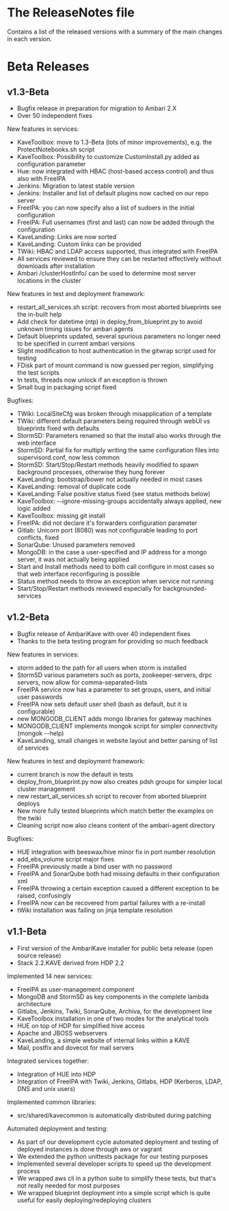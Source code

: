# The ReleaseNotes file

Contains a list of the released versions with a summary of the main changes in each version.


# Beta Releases

## v1.3-Beta

* Bugfix release in preparation for migration to Ambari 2.X
* Over 50 independent fixes

New features in services:

* KaveToolbox: move to 1.3-Beta (lots of minor improvements), e.g. the ProtectNotebooks.sh script
* KaveToolbox: Possibility to customize CustomInstall.py added as configuration parameter
* Hue: now integrated with HBAC (host-based access control) and thus also with FreeIPA
* Jenkins: Migration to latest stable version
* Jenkins: Installer and list of default plugins now cached on our repo server
* FreeIPA: you can now specify also a list of sudoers in the initial configuration
* FreeIPA: Full usernames (first and last) can now be added through the configuration
* KaveLanding: Links are now sorted
* KaveLanding: Custom links can be provided
* TWiki: HBAC and LDAP access supported, thus integrated with FreeIPA
* All services reviewed to ensure they can be restarted effectively without downloads after installation
* Ambari /clusterHostInfo/ can be used to determine most server locations in the cluster

New features in test and deployment framework:

* restart\_all\_services.sh script: recovers from most aborted blueprints see the in-built help
* Add check for datetime (ntp) in deploy\_from\_blueprint.py to avoid unknown timing issues for ambari agents
* Default blueprints updated, several spurious parameters no longer need to be specified in current ambari versions
* Slight modification to host authentication in the gitwrap script used for testing
* FDisk part of mount command is now guessed per region, simplifying the test scripts
* In tests, threads now unlock if an exception is thrown
* Small bug in packaging script fixed

Bugfixes:

* TWiki: LocalSiteCfg was broken through misapplication of a template
* TWiki: different default parameters being required through webUI vs blueprints fixed with defaults
* StormSD: Parameters renamed so that the install also works through the web interface
* StormSD: Partial fix for multiply writing the same configuration files into supervisord.conf, now less common
* StormSD: Start/Stop/Restart methods heavily modified to spawn background processes, otherwise they hung forever
* KaveLanding: bootstrap/bower not actually needed in most cases
* KaveLanding: removal of duplicate code
* KaveLanding: False positive status fixed (see status methods below)
* KaveToolbox: --ignore-missing-groups accidentally always applied, new logic added
* KaveToolbox: missing git install
* FreeIPA: did not declare it's forwarders configuration parameter
* Gitlab: Unicorn port (8080) was not configurable leading to port conflicts, fixed
* SonarQube: Unused parameters removed
* MongoDB: in the case a user-specified and IP address for a mongo server, it was not actually being applied
* Start and Install methods need to both call configure in most cases so that web interface reconfiguring is possible
* Status method needs to throw an exception when service not running
* Start/Stop/Restart methods reviewed especially for backgrounded-services

## v1.2-Beta

* Bugfix release of AmbariKave with over 40 independent fixes
* Thanks to the beta testing program for providing so much feedback

New features in services:

* storm added to the path for all users when storm is installed
* StormSD various parameters such as ports, zookeeper-servers, drpc servers, now allow for comma-separated-lists
* FreeIPA service now has a parameter to set groups, users, and initial user passwords
* FreeIPA now sets default user shell (bash as default, but it is configurable)
* new MONGODB_CLIENT adds mongo libraries for gateway machines
* MONGODB_CLIENT implements mongok script for simpler connectivity (mongok --help)
* KaveLanding, small changes in website layout and better parsing of list of services

New features in test and deployment framework:

* current branch is now the default in tests
* deploy\_from\_blueprint.py now also creates pdsh groups for simpler local cluster management
* new restart\_all\_services.sh script to recover from aborted blueprint deploys
* New more fully tested blueprints which match better the examples on the twiki
* Cleaning script now also cleans content of the ambari-agent directory

Bugfixes:

* HUE integration with beeswax/hive minor fix in port number resolution
* add\_ebs\_volume script major fixes
* FreeIPA previously made a bind user with no password
* FreeIPA and SonarQube both had missing defaults in their configuration xml
* FreeIPA throwing a certain exception caused a different exception to be raised, confusingly
* FreeIPA now can be recovered from partial failures with a re-install
* tWiki installation was failing on jinja template resolution


## v1.1-Beta

* First version of the AmbariKave installer for public beta release (open source release)
* Stack 2.2.KAVE derived from HDP 2.2

Implemented 14 new services:

* FreeIPA as user-management component
* MongoDB and StormSD as key components in the complete lambda architecture
* Gitlabs, Jenkins, Twiki, SonarQube, Archiva, for the development line
* KaveToolbox installation in one of two modes for the analytical tools
* HUE on top of HDP for simplified hive access
* Apache and JBOSS webservers
* KaveLanding, a simple website of internal links within a KAVE
* Mail, postfix and dovecot for mail servers

Integrated services together:

* Integration of HUE into HDP
* Integration of FreeIPA with Twiki, Jenkins, Gitlabs, HDP (Kerberos, LDAP, DNS and unix users)

Implemented common libraries:

* src/shared/kavecommon is automatically distributed during patching

Automated deployment and testing:

* As part of our development cycle automated deployment and testing of deployed instances is done through aws or vagrant
* We extended the python unittests package for our testing purposes
* Implemented several developer scripts to speed up the development process
* We wrapped aws cli in a python suite to simplify these tests, but that's not really needed for most purposes
* We wrapped blueprint deployment into a simple script which is quite useful for easily deploying/redeploying clusters

